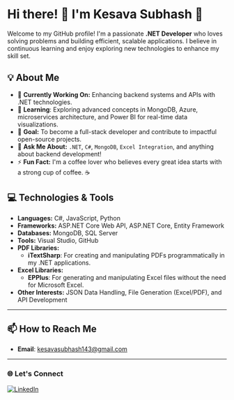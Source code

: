 # Hi there! 👋 I'm Kesava Subhash 🚀

Welcome to my GitHub profile! I'm a passionate **.NET Developer** who loves solving problems and building efficient, scalable applications. I believe in continuous learning and enjoy exploring new technologies to enhance my skill set.

## 💡 About Me
- 🔭 **Currently Working On:** Enhancing backend systems and APIs with .NET technologies.
- 🌱 **Learning**: Exploring advanced concepts in MongoDB, Azure, microservices architecture, and Power BI for real-time data visualizations.
- 🎯 **Goal:** To become a full-stack developer and contribute to impactful open-source projects.
- 💬 **Ask Me About:** `.NET`, `C#`, `MongoDB`, `Excel Integration`, and anything about backend development!
- ⚡ **Fun Fact:** I'm a coffee lover who believes every great idea starts with a strong cup of coffee. ☕

## 💻 Technologies & Tools
- **Languages:** C#, JavaScript, Python
- **Frameworks:** ASP.NET Core Web API, ASP.NET Core, Entity Framework
- **Databases:** MongoDB, SQL Server
- **Tools:** Visual Studio, GitHub
-  **PDF Libraries:** 
   - **iTextSharp**: For creating and manipulating PDFs programmatically in my .NET applications.
- **Excel Libraries:** 
  - **EPPlus**: For generating and manipulating Excel files without the need for Microsoft Excel.
- **Other Interests:** JSON Data Handling, File Generation (Excel/PDF), and API Development

---
## 📫 How to Reach Me
- **Email**: [kesavasubhash143@gmail.com](mailto:kesavasubhash143@gmail.com)

---

### 🌐 Let's Connect
[![LinkedIn](https://img.shields.io/badge/LinkedIn-blue?style=flat-square&logo=linkedin)](https://www.linkedin.com/in/kesava-subhash-gullapudi-14b095180/)


